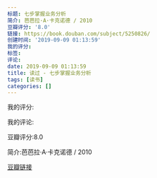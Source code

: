 ```yaml
---
标题: 七步掌握业务分析
简介: 芭芭拉·A·卡克诺德 / 2010
豆瓣评分: '8.0'
链接: https://book.douban.com/subject/5250826/
创建时间: '2019-09-09 01:13:59'
我的评分:
标签:
评论:
date: 2019-09-09 01:13:59
title: 读过 - 七步掌握业务分析
tags: [读书]
categories: []
---
```


我的评分:

我的评论:

豆瓣评分:8.0

简介:芭芭拉·A·卡克诺德 / 2010

[豆瓣链接](https://book.douban.com/subject/5250826/)

